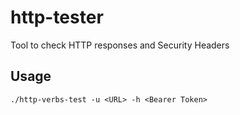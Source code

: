 # http-tester
Tool to check HTTP responses and Security Headers 

## Usage
```
./http-verbs-test -u <URL> -h <Bearer Token>
```